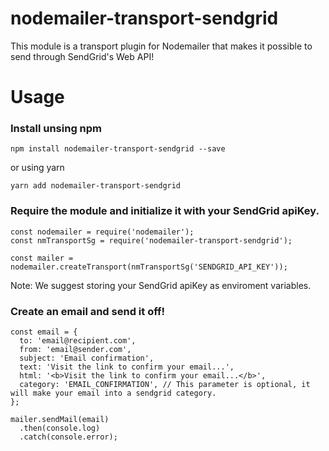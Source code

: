 # nodemailer-transport-sendgrid

This module is a transport plugin for Nodemailer that makes it possible to send through SendGrid's Web API!

# Usage

### Install unsing npm
```
npm install nodemailer-transport-sendgrid --save
```
or using yarn
```
yarn add nodemailer-transport-sendgrid
```

### Require the module and initialize it with your SendGrid apiKey.

```JS
const nodemailer = require('nodemailer');
const nmTransportSg = require('nodemailer-transport-sendgrid');

const mailer = nodemailer.createTransport(nmTransportSg('SENDGRID_API_KEY'));
```
Note: We suggest storing your SendGrid apiKey as enviroment variables.

### Create an email and send it off!

```JS
const email = {
  to: 'email@recipient.com',
  from: 'email@sender.com',
  subject: 'Email confirmation',
  text: 'Visit the link to confirm your email...',
  html: '<b>Visit the link to confirm your email...</b>',
  category: 'EMAIL_CONFIRMATION', // This parameter is optional, it will make your email into a sendgrid category.
};
 
mailer.sendMail(email)
  .then(console.log)
  .catch(console.error);
```
